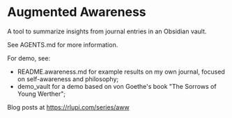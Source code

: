 # Augmented Awareness

A tool to summarize insights from journal entries in an Obsidian vault.

See AGENTS.md for more information.

For demo, see:

- README.awareness.md for example results on my own journal, focused on self-awareness and philosophy;
- demo_vault for a demo based on von Goethe's book "The Sorrows of Young Werther";

Blog posts at https://rlupi.com/series/aww